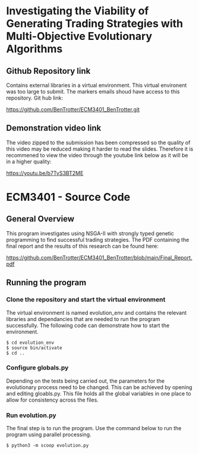 # Investigating the Viability of Generating Trading Strategies with Multi-Objective Evolutionary Algorithms
## Github Repository link

Contains external libraries in a virtual environment. This virtual environent was too large to submit. The markers emails shoud have access to this repository. Git hub link:

https://github.com/BenTrotter/ECM3401_BenTrotter.git

## Demonstration video link

The video zipped to the submission has been compressed so the quality of this video may be reduced making it harder to read the slides. Therefore it is recommened to view the video through the youtube link below as it will be in a higher quality:

https://youtu.be/b7TvS3BT2ME

# ECM3401 - Source Code
## General Overview

This program investigates using NSGA-II with strongly typed genetic programming to find successful trading strategies. The PDF containing the final report and the results of this research can be found here:

https://github.com/BenTrotter/ECM3401_BenTrotter/blob/main/Final_Report.pdf

## Running the program
### Clone the repository and start the virtual environment

The virtual environment is named evolution_env and contains the relevant libraries and dependancies that are needed to run the program successfully. The following code can demonstrate how to start the environment.

```shell
$ cd evolution_env
$ source bin/activate
$ cd ..
```

### Configure globals.py

Depending on the tests being carried out, the parameters for the evolutionary process need to be changed. This can be achieved by opening and editing gloabls.py. This file holds all the global variables in one place to allow for consistency across the files.

### Run evolution.py

The final step is to run the program. Use the command below to run the program using parallel processing.

```shell
$ python3 -m scoop evolution.py

